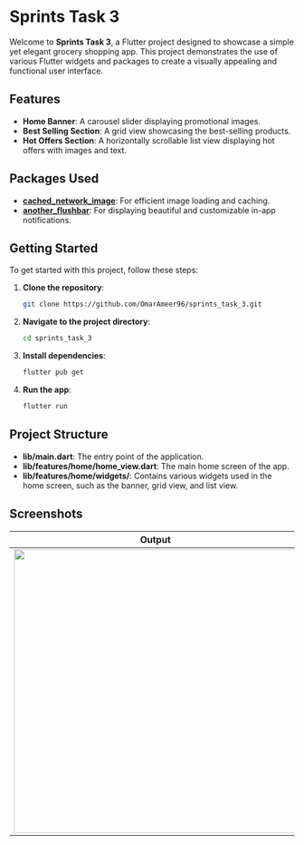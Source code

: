 # Sprints Task 3

Welcome to **Sprints Task 3**, a Flutter project designed to showcase a simple yet elegant grocery shopping app. This project demonstrates the use of various Flutter widgets and packages to create a visually appealing and functional user interface.

## Features

- **Home Banner**: A carousel slider displaying promotional images.
- **Best Selling Section**: A grid view showcasing the best-selling products.
- **Hot Offers Section**: A horizontally scrollable list view displaying hot offers with images and text.

## Packages Used

- **[cached_network_image](https://pub.dev/packages/cached_network_image)**: For efficient image loading and caching.
- **[another_flushbar](https://pub.dev/packages/another_flushbar)**: For displaying beautiful and customizable in-app notifications.

## Getting Started

To get started with this project, follow these steps:

1. **Clone the repository**:
   ```sh
   git clone https://github.com/OmarAmeer96/sprints_task_3.git
   ```
2. **Navigate to the project directory**:
   ```sh
   cd sprints_task_3
   ```
3. **Install dependencies**:
   ```sh
   flutter pub get
   ```
4. **Run the app**:
   ```sh
   flutter run
   ```

## Project Structure

- **lib/main.dart**: The entry point of the application.
- **lib/features/home/home_view.dart**: The main home screen of the app.
- **lib/features/home/widgets/**: Contains various widgets used in the home screen, such as the banner, grid view, and list view.

## Screenshots

| Output                    | Best Selling              | Hot Offers                | Adding to Cart            |
| ------------------------- | ------------------------- | ------------------------- | ------------------------- |
| <img src="https://github.com/user-attachments/assets/a7156071-b163-4250-9ca5-edb55a2c5884" width="500"/> | <img src="https://github.com/user-attachments/assets/48387ec0-3e70-4fe9-99b8-32cce7ea279d" width="200"/> | <img src="https://github.com/user-attachments/assets/ffbf70ba-3791-4b9d-b7f5-d96699052bd7" width="200"/> | <img src="https://github.com/user-attachments/assets/e6addc07-1ceb-4b2d-b9c5-92a5288a0cf3" width="200"/> |
